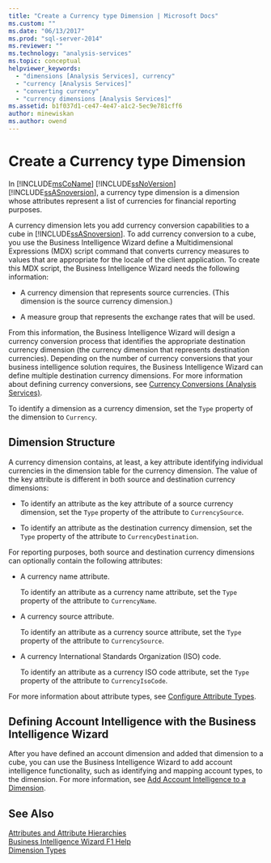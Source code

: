 ```yaml
---
title: "Create a Currency type Dimension | Microsoft Docs"
ms.custom: ""
ms.date: "06/13/2017"
ms.prod: "sql-server-2014"
ms.reviewer: ""
ms.technology: "analysis-services"
ms.topic: conceptual
helpviewer_keywords: 
  - "dimensions [Analysis Services], currency"
  - "currency [Analysis Services]"
  - "converting currency"
  - "currency dimensions [Analysis Services]"
ms.assetid: b1f037d1-ce47-4e47-a1c2-5ec9e781cff6
author: minewiskan
ms.author: owend
---
```

# Create a Currency type Dimension
  In [!INCLUDE[msCoName](../../includes/msconame-md.md)] [!INCLUDE[ssNoVersion](../../includes/ssnoversion-md.md)] [!INCLUDE[ssASnoversion](../../includes/ssasnoversion-md.md)], a currency type dimension is a dimension whose attributes represent a list of currencies for financial reporting purposes.  
  
 A currency dimension lets you add currency conversion capabilities to a cube in [!INCLUDE[ssASnoversion](../../includes/ssasnoversion-md.md)]. To add currency conversion to a cube, you use the Business Intelligence Wizard define a Multidimensional Expressions (MDX) script command that converts currency measures to values that are appropriate for the locale of the client application. To create this MDX script, the Business Intelligence Wizard needs the following information:  
  
-   A currency dimension that represents source currencies. (This dimension is the source currency dimension.)  
  
-   A measure group that represents the exchange rates that will be used.  
  
 From this information, the Business Intelligence Wizard will design a currency conversion process that identifies the appropriate destination currency dimension (the currency dimension that represents destination currencies). Depending on the number of currency conversions that your business intelligence solution requires, the Business Intelligence Wizard can define multiple destination currency dimensions. For more information about defining currency conversions, see [Currency Conversions &#40;Analysis Services&#41;](../currency-conversions-analysis-services.md).  
  
 To identify a dimension as a currency dimension, set the `Type` property of the dimension to `Currency`.  
  
## Dimension Structure  
 A currency dimension contains, at least, a key attribute identifying individual currencies in the dimension table for the currency dimension. The value of the key attribute is different in both source and destination currency dimensions:  
  
-   To identify an attribute as the key attribute of a source currency dimension, set the `Type` property of the attribute to `CurrencySource`.  
  
-   To identify an attribute as the destination currency dimension, set the `Type` property of the attribute to `CurrencyDestination`.  
  
 For reporting purposes, both source and destination currency dimensions can optionally contain the following attributes:  
  
-   A currency name attribute.  
  
     To identify an attribute as a currency name attribute, set the `Type` property of the attribute to `CurrencyName`.  
  
-   A currency source attribute.  
  
     To identify an attribute as a currency source attribute, set the `Type` property of the attribute to `CurrencySource`.  
  
-   A currency International Standards Organization (ISO) code.  
  
     To identify an attribute as a currency ISO code attribute, set the `Type` property of the attribute to `CurrencyIsoCode`.  
  
 For more information about attribute types, see [Configure Attribute Types](attribute-properties-configure-attribute-types.md).  
  
## Defining Account Intelligence with the Business Intelligence Wizard  
 After you have defined an account dimension and added that dimension to a cube, you can use the Business Intelligence Wizard to add account intelligence functionality, such as identifying and mapping account types, to the dimension. For more information, see [Add Account Intelligence to a Dimension](bi-wizard-add-account-intelligence-to-a-dimension.md).  
  
## See Also  
 [Attributes and Attribute Hierarchies](../multidimensional-models-olap-logical-dimension-objects/attributes-and-attribute-hierarchies.md)   
 [Business Intelligence Wizard F1 Help](../business-intelligence-wizard-f1-help.md)   
 [Dimension Types](../multidimensional-models-olap-logical-dimension-objects/database-dimension-properties-types.md)  
  
  

